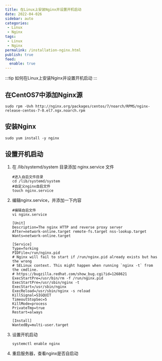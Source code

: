 ```yaml
---
title: 在Linux上安装Nginx并设置开机启动
date: 2022-04-026
sidebar: auto
categories:
 - Linux
 - Nginx
tags: 
 - Linux
 - Nginx
permalink: /installation-nginx.html
publish: true
feed:
  enable: true
---
```

:::tip
如何在Linux上安装Nginx并设置开机启动
:::

<!-- more -->

## 在CentOS7中添加Nginx源

```shell
sudo rpm -Uvh http://nginx.org/packages/centos/7/noarch/RPMS/nginx-release-centos-7-0.el7.ngx.noarch.rpm
```

## 安装Nginx

```shell
sudo yum install -y nginx
```

## 设置开机启动

1. 在 /lib/systemd/system 目录添加 nginx.service 文件

   ```shell
   #进入自启文件目录
   cd /lib/systemd/system 
   #自定义nginx自启文件
   touch nginx.service
   ```
2. 编辑nginx.service，并添加一下内容

   ```shell
   #编辑自启文件
   vi nginx.service
   ```
   ```shell
   [Unit]
   Description=The nginx HTTP and reverse proxy server
   After=network-online.target remote-fs.target nss-lookup.target
   Wants=network-online.target

   [Service]
   Type=forking
   PIDFile=/run/nginx.pid
   # Nginx will fail to start if /run/nginx.pid already exists but has the wrong
   # SELinux context. This might happen when running `nginx -t` from the cmdline.
   # https://bugzilla.redhat.com/show_bug.cgi?id=1268621
   ExecStartPre=/usr/bin/rm -f /run/nginx.pid
   ExecStartPre=/usr/sbin/nginx -t
   ExecStart=/usr/sbin/nginx
   ExecReload=/usr/sbin/nginx -s reload
   KillSignal=SIGQUIT
   TimeoutStopSec=5
   KillMode=process
   PrivateTmp=true
   Restart=always

   [Install]
   WantedBy=multi-user.target
   ```
3. 设置开机启动

   ```shell
   systemctl enable nginx
   ```
4. 重启服务器，查看nginx是否自启动
